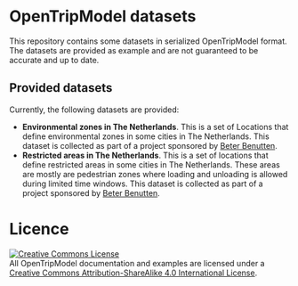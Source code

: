 # OpenTripModel datasets

This repository contains some datasets in serialized OpenTripModel format. The datasets are provided as example and are not guaranteed to be accurate and up to date.

## Provided datasets

Currently, the following datasets are provided:

* **Environmental zones in The Netherlands**. This is a set of Locations that define environmental zones in some cities in The Netherlands. This dataset is collected as part of a project sponsored by [Beter Benutten](http://beterbenutten.nl/).
* **Restricted areas in The Netherlands**. This is a set of locations that define restricted areas in some cities in The Netherlands. These areas are mostly are pedestrian zones where loading and unloading is allowed during limited time windows. This dataset is collected as part of a project sponsored by [Beter Benutten](http://beterbenutten.nl/).

# Licence
<a rel="license" href="http://creativecommons.org/licenses/by-sa/4.0/"><img alt="Creative Commons License" style="border-width:0" src="https://i.creativecommons.org/l/by-sa/4.0/88x31.png" /></a><br />All OpenTripModel documentation and examples are licensed under a <a rel="license" href="http://creativecommons.org/licenses/by-sa/4.0/">Creative Commons Attribution-ShareAlike 4.0 International License</a>.

